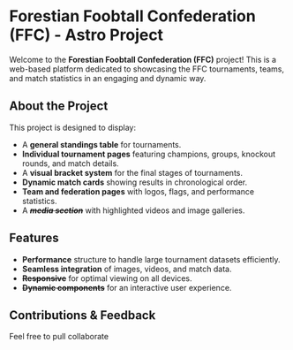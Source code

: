 # Forestian Foobtall Confederation (FFC) - Astro Project

Welcome to the **Forestian Foobtall Confederation (FFC)** project! This is a web-based platform dedicated to showcasing the FFC tournaments, teams, and match statistics in an engaging and dynamic way.

## About the Project

This project is designed to display:
- A **general standings table** for tournaments.
- **Individual tournament pages** featuring champions, groups, knockout rounds, and match details.
- A **visual bracket system** for the final stages of tournaments.
- **Dynamic match cards** showing results in chronological order.
- **Team and federation pages** with logos, flags, and performance statistics.
- A **~~*media section*~~** with highlighted videos and image galleries.

## Features

- **Performance** structure to handle large tournament datasets efficiently.
- **Seamless integration** of images, videos, and match data.
- **~~Responsive~~** for optimal viewing on all devices.
- **~~Dynamic components~~** for an interactive user experience.

## Contributions & Feedback

Feel free to pull collaborate

